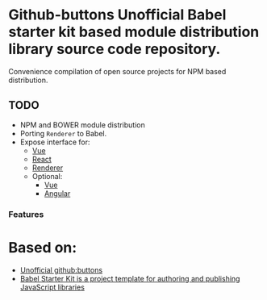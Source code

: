 # Github-buttons Unofficial Babel starter kit based module distribution library source code repository.

Convenience compilation of open source projects for NPM based distribution.

## TODO

* NPM and BOWER module distribution
* Porting `Renderer` to Babel.
* Expose interface for:
  * [ Vue ](https://github.com/ntkme/github-buttons/tree/master/dist/vue)
  * [ React ](https://github.com/ntkme/github-buttons/tree/master/dist/react)
  * [ Renderer ](https://github.com/ntkme/github-buttons/blob/master/dist/buttons.js)
  * Optional:
    * [ Vue ](https://github.com/ntkme/github-buttons/tree/master/dist/vue)
    * [ Angular ](https://github.com/ntkme/github-buttons/tree/master/dist/angular)

### Features

# Based on:

* [Unofficial github:buttons]( https://github.com/ntkme/github-buttons )
* [Babel Starter Kit is a project template for authoring and publishing JavaScript libraries]( https://github.com/kriasoft/babel-starter-kit )
